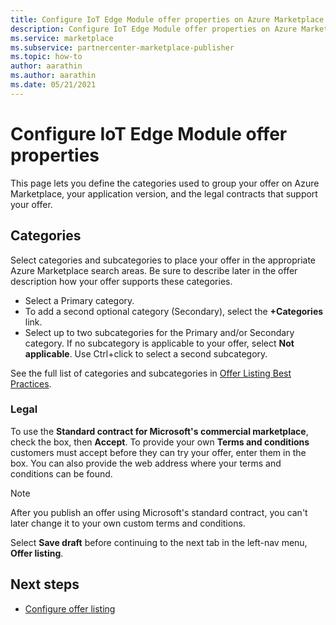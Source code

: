```yaml
---
title: Configure IoT Edge Module offer properties on Azure Marketplace
description: Configure IoT Edge Module offer properties on Azure Marketplace.
ms.service: marketplace 
ms.subservice: partnercenter-marketplace-publisher
ms.topic: how-to
author: aarathin
ms.author: aarathin
ms.date: 05/21/2021
---
```


# Configure IoT Edge Module offer properties

This page lets you define the categories used to group your offer on Azure Marketplace, your application version, and the legal contracts that support your offer.

## Categories

Select categories and subcategories to place your offer in the appropriate Azure Marketplace search areas. Be sure to describe later in the offer description how your offer supports these categories.

- Select a Primary category.
- To add a second optional category (Secondary), select the **+Categories** link.
- Select up to two subcategories for the Primary and/or Secondary category. If no subcategory is applicable to your offer, select **Not applicable**. Use Ctrl+click to select a second subcategory.

See the full list of categories and subcategories in [Offer Listing Best Practices](gtm-offer-listing-best-practices.md).

### Legal

To use the **Standard contract for Microsoft's commercial marketplace**, check the box, then **Accept**. To provide your own **Terms and conditions** customers must accept before they can try your offer, enter them in the box. You can also provide the web address where your terms and conditions can be found.

> [!NOTE]
> After you publish an offer using Microsoft's standard contract, you can't later change it to your own custom terms and conditions.

Select **Save draft** before continuing to the next tab in the left-nav menu, **Offer listing**.

## Next steps

- [Configure offer listing](iot-edge-offer-listing.md)
